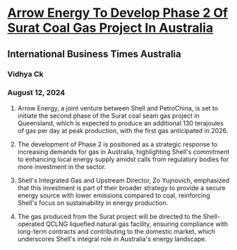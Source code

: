 # [Arrow Energy To Develop Phase 2 Of Surat Coal Gas Project In Australia](https://advance.lexis.com/api/document?collection=news&id=urn:contentItem:6CPM-DS51-JCMN-Y16B-00000-00&context=1519360)
## International Business Times Australia
### Vidhya Ck
### August 12, 2024

1. Arrow Energy, a joint venture between Shell and PetroChina, is set to initiate the second phase of the Surat coal seam gas project in Queensland, which is expected to produce an additional 130 terajoules of gas per day at peak production, with the first gas anticipated in 2026.

2. The development of Phase 2 is positioned as a strategic response to increasing demands for gas in Australia, highlighting Shell's commitment to enhancing local energy supply amidst calls from regulatory bodies for more investment in the sector.

3. Shell's Integrated Gas and Upstream Director, Zo Yujnovich, emphasized that this investment is part of their broader strategy to provide a secure energy source with lower emissions compared to coal, reinforcing Shell's focus on sustainability in energy production.

4. The gas produced from the Surat project will be directed to the Shell-operated QCLNG liquefied natural gas facility, ensuring compliance with long-term contracts and contributing to the domestic market, which underscores Shell's integral role in Australia's energy landscape.